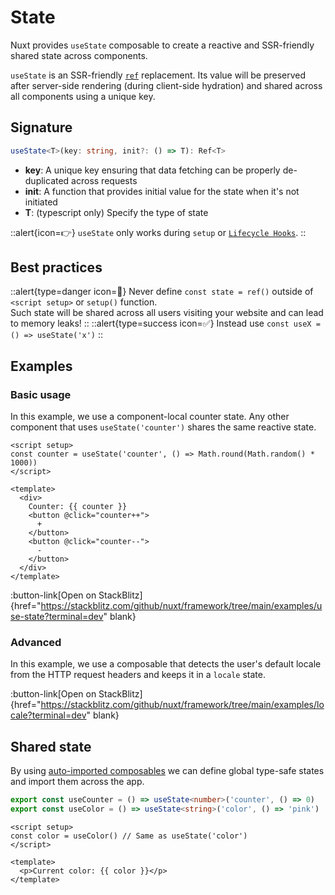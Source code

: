 # State

Nuxt provides `useState` composable to create a reactive and SSR-friendly shared state across components.

`useState` is an SSR-friendly [`ref`](https://v3.vuejs.org/api/refs-api.html#ref) replacement. Its value will be preserved after server-side rendering (during client-side hydration) and shared across all components using a unique key.

## Signature

```ts
useState<T>(key: string, init?: () => T): Ref<T>
```

* **key**: A unique key ensuring that data fetching can be properly de-duplicated across requests
* **init**: A function that provides initial value for the state when it's not initiated
* **T**: (typescript only) Specify the type of state

::alert{icon=👉}
`useState` only works during `setup` or [`Lifecycle Hooks`](https://v3.vuejs.org/guide/composition-api-lifecycle-hooks.html#lifecycle-hooks).
::

## Best practices

::alert{type=danger icon=🚨}
Never define `const state = ref()` outside of `<script setup>` or `setup()` function.<br>
Such state will be shared across all users visiting your website and can lead to memory leaks!
::
::alert{type=success icon=✅}
Instead use `const useX = () => useState('x')`
::

## Examples

### Basic usage

In this example, we use a component-local counter state. Any other component that uses `useState('counter')` shares the same reactive state.

```vue [app.vue]
<script setup>
const counter = useState('counter', () => Math.round(Math.random() * 1000))
</script>

<template>
  <div>
    Counter: {{ counter }}
    <button @click="counter++">
      +
    </button>
    <button @click="counter--">
      -
    </button>
  </div>
</template>
```

:button-link[Open on StackBlitz]{href="https://stackblitz.com/github/nuxt/framework/tree/main/examples/use-state?terminal=dev" blank}

### Advanced

In this example, we use a composable that detects the user's default locale from the HTTP request headers and keeps it in a `locale` state.

:button-link[Open on StackBlitz]{href="https://stackblitz.com/github/nuxt/framework/tree/main/examples/locale?terminal=dev" blank}

## Shared state

By using [auto-imported composables](/docs/directory-structure/composables) we can define global type-safe states and import them across the app.

```ts [composables/states.ts]
export const useCounter = () => useState<number>('counter', () => 0)
export const useColor = () => useState<string>('color', () => 'pink')
```

```vue [app.vue]
<script setup>
const color = useColor() // Same as useState('color')
</script>

<template>
  <p>Current color: {{ color }}</p>
</template>
```
